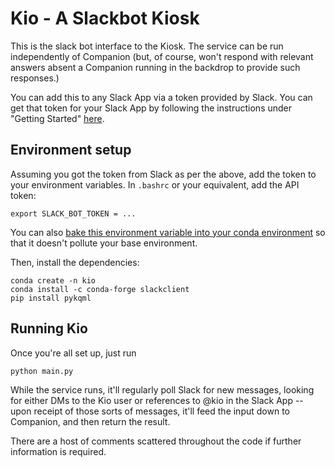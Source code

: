 # Kio - A Slackbot Kiosk

This is the slack bot interface to the Kiosk. The service can be run independently of Companion (but, of course, won't respond with relevant answers absent a Companion running in the backdrop to provide such responses.)

You can add this to any Slack App via a token provided by Slack. You can get that token for your Slack App by following the instructions under "Getting Started" [here](https://api.slack.com/bot-users).

## Environment setup
Assuming you got the token from Slack as per the above, add the token to your environment variables. In `.bashrc` or your equivalent, add the API token:
```
export SLACK_BOT_TOKEN = ...
```
You can also [bake this environment variable into your conda environment](https://docs.conda.io/projects/conda/en/latest/user-guide/tasks/manage-environments.html#saving-environment-variables) so that it doesn't pollute your base environment.

Then, install the dependencies:
```
conda create -n kio
conda install -c conda-forge slackclient
pip install pykqml
```

## Running Kio
Once you're all set up, just run
```
python main.py
```

While the service runs, it'll regularly poll Slack for new messages, looking for either DMs to the Kio user or references to @kio in the Slack App -- upon receipt of those sorts of messages, it'll feed the input down to Companion, and then return the result.

There are a host of comments scattered throughout the code if further information is required.
